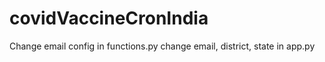 # covidVaccineCronIndia

Change email config in functions.py
change email, district, state in app.py
